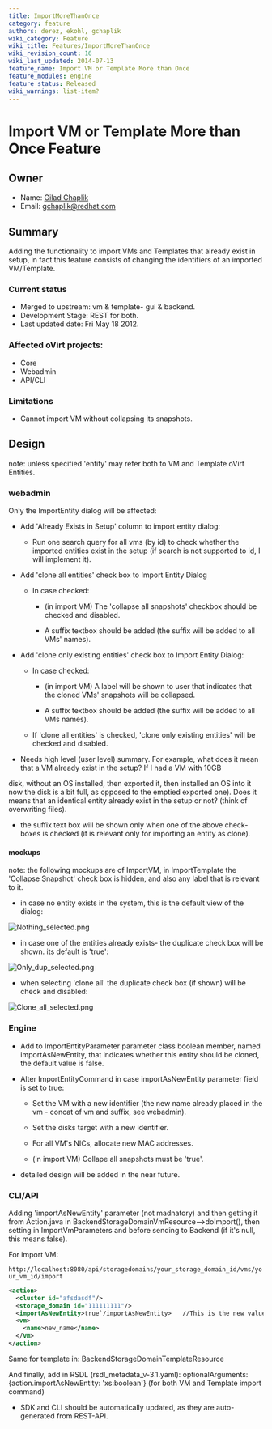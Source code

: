 ```yaml
---
title: ImportMoreThanOnce
category: feature
authors: derez, ekohl, gchaplik
wiki_category: Feature
wiki_title: Features/ImportMoreThanOnce
wiki_revision_count: 16
wiki_last_updated: 2014-07-13
feature_name: Import VM or Template More than Once
feature_modules: engine
feature_status: Released
wiki_warnings: list-item?
---
```


# Import VM or Template More than Once Feature

## Owner

*   Name: [ Gilad Chaplik](User:gchaplik)
*   Email: <gchaplik@redhat.com>

## Summary

Adding the functionality to import VMs and Templates that already exist in setup, in fact this feature consists of changing the identifiers of an imported VM/Template.

### Current status

*   Merged to upstream: vm & template- gui & backend.
*   Development Stage: REST for both.
*   Last updated date: Fri May 18 2012.

### Affected oVirt projects:

*   Core
*   Webadmin
*   API/CLI

### Limitations

*   Cannot import VM without collapsing its snapshots.

## Design

note: unless specified 'entity' may refer both to VM and Template oVirt Entities.

### webadmin

Only the ImportEntity dialog will be affected:

*   Add 'Already Exists in Setup' column to import entity dialog:

    * Run one search query for all vms (by id) to check whether the imported entities exist in the setup (if search is not supported to id, I will implement it).

*   Add 'clone all entities' check box to Import Entity Dialog

    * In case checked:

        * (in import VM) The 'collapse all snapshots' checkbox should be checked and disabled.

        * A suffix textbox should be added (the suffix will be added to all VMs' names).

*   Add 'clone only existing entities' check box to Import Entity Dialog:

    * In case checked:

        * (in import VM) A label will be shown to user that indicates that the cloned VMs' snapshots will be collapsed.

        * A suffix textbox should be added (the suffix will be added to all VMs names).

    * If 'clone all entities' is checked, 'clone only existing entities' will be checked and disabled.

*   Needs high level (user level) summary. For example, what does it mean that a VM already exist in the setup? If I had a VM with 10GB

disk, without an OS installed, then exported it, then installed an OS into it now the disk is a bit full, as opposed to the emptied exported one). Does it means that an identical entity already exist in the setup or not? (think of overwriting files).

*   the suffix text box will be shown only when one of the above check-boxes is checked (it is relevant only for importing an entity as clone).

#### mockups

note: the following mockups are of ImportVM, in ImportTemplate the 'Collapse Snapshot' check box is hidden, and also any label that is relevant to it.

*   in case no entity exists in the system, this is the default view of the dialog:

![](Nothing_selected.png "Nothing_selected.png")

*   in case one of the entities already exists- the duplicate check box will be shown. its default is 'true':

![](Only_dup_selected.png "Only_dup_selected.png")

*   when selecting 'clone all' the duplicate check box (if shown) will be check and disabled:

![](Clone_all_selected.png "Clone_all_selected.png")

### Engine

*   Add to ImportEntityParameter parameter class boolean member, named importAsNewEntity, that indicates whether this entity should be cloned, the default value is false.
*   Alter ImportEntityCommand in case importAsNewEntity parameter field is set to true:

    * Set the VM with a new identifier (the new name already placed in the vm - concat of vm and suffix, see webadmin).

    * Set the disks target with a new identifier.

    * For all VM's NICs, allocate new MAC addresses.

    * (in import VM) Collape all snapshots must be 'true'.

*   detailed design will be added in the near future.

### CLI/API

Adding 'importAsNewEntity' parameter (not madnatory) and then getting it from Action.java in BackendStorageDomainVmResource-->doImport(), then setting in ImportVmParameters and before sending to Backend (if it's null, this means false).

For import VM:

`http://localhost:8080/api/storagedomains/your_storage_domain_id/vms/your_vm_id/import`


```xml
<action>
  <cluster id="afsdasdf"/>
  <storage_domain id="111111111"/>
  <importAsNewEntity>true`/importAsNewEntity>   //This is the new value
  <vm>
    <name>new_name</name>
  </vm>
</action>
```

Same for template in: BackendStorageDomainTemplateResource

And finally, add in RSDL (rsdl_metadata_v-3.1.yaml): optionalArguments: {action.importAsNewEntity: 'xs:boolean'} (for both VM and Template import command)

*   SDK and CLI should be automatically updated, as they are auto-generated from REST-API.

